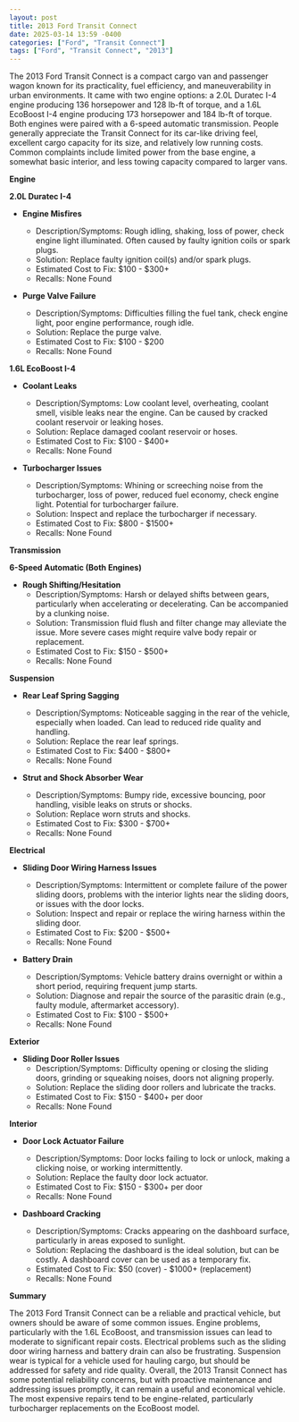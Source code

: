 ```yaml
---
layout: post
title: 2013 Ford Transit Connect
date: 2025-03-14 13:59 -0400
categories: ["Ford", "Transit Connect"]
tags: ["Ford", "Transit Connect", "2013"]
---
```

The 2013 Ford Transit Connect is a compact cargo van and passenger wagon known for its practicality, fuel efficiency, and maneuverability in urban environments. It came with two engine options: a 2.0L Duratec I-4 engine producing 136 horsepower and 128 lb-ft of torque, and a 1.6L EcoBoost I-4 engine producing 173 horsepower and 184 lb-ft of torque. Both engines were paired with a 6-speed automatic transmission. People generally appreciate the Transit Connect for its car-like driving feel, excellent cargo capacity for its size, and relatively low running costs. Common complaints include limited power from the base engine, a somewhat basic interior, and less towing capacity compared to larger vans.

**Engine**

**2.0L Duratec I-4**

*   **Engine Misfires**
    *   Description/Symptoms: Rough idling, shaking, loss of power, check engine light illuminated. Often caused by faulty ignition coils or spark plugs.
    *   Solution: Replace faulty ignition coil(s) and/or spark plugs.
    *   Estimated Cost to Fix: $100 - $300+
    *   Recalls: None Found

*   **Purge Valve Failure**
    *   Description/Symptoms: Difficulties filling the fuel tank, check engine light, poor engine performance, rough idle.
    *   Solution: Replace the purge valve.
    *   Estimated Cost to Fix: $100 - $200
    *   Recalls: None Found

**1.6L EcoBoost I-4**

*   **Coolant Leaks**
    *   Description/Symptoms: Low coolant level, overheating, coolant smell, visible leaks near the engine. Can be caused by cracked coolant reservoir or leaking hoses.
    *   Solution: Replace damaged coolant reservoir or hoses.
    *   Estimated Cost to Fix: $100 - $400+
    *   Recalls: None Found

*   **Turbocharger Issues**
    *   Description/Symptoms: Whining or screeching noise from the turbocharger, loss of power, reduced fuel economy, check engine light. Potential for turbocharger failure.
    *   Solution: Inspect and replace the turbocharger if necessary.
    *   Estimated Cost to Fix: $800 - $1500+
    *   Recalls: None Found

**Transmission**

**6-Speed Automatic (Both Engines)**

*   **Rough Shifting/Hesitation**
    *   Description/Symptoms: Harsh or delayed shifts between gears, particularly when accelerating or decelerating. Can be accompanied by a clunking noise.
    *   Solution: Transmission fluid flush and filter change may alleviate the issue. More severe cases might require valve body repair or replacement.
    *   Estimated Cost to Fix: $150 - $500+
    *   Recalls: None Found

**Suspension**

*   **Rear Leaf Spring Sagging**
    *   Description/Symptoms: Noticeable sagging in the rear of the vehicle, especially when loaded. Can lead to reduced ride quality and handling.
    *   Solution: Replace the rear leaf springs.
    *   Estimated Cost to Fix: $400 - $800+
    *   Recalls: None Found

*   **Strut and Shock Absorber Wear**
    * Description/Symptoms: Bumpy ride, excessive bouncing, poor handling, visible leaks on struts or shocks.
    * Solution: Replace worn struts and shocks.
    * Estimated Cost to Fix: $300 - $700+
    * Recalls: None Found

**Electrical**

*   **Sliding Door Wiring Harness Issues**
    *   Description/Symptoms: Intermittent or complete failure of the power sliding doors, problems with the interior lights near the sliding doors, or issues with the door locks.
    *   Solution: Inspect and repair or replace the wiring harness within the sliding door.
    *   Estimated Cost to Fix: $200 - $500+
    *   Recalls: None Found

*   **Battery Drain**
    *   Description/Symptoms: Vehicle battery drains overnight or within a short period, requiring frequent jump starts.
    *   Solution: Diagnose and repair the source of the parasitic drain (e.g., faulty module, aftermarket accessory).
    *   Estimated Cost to Fix: $100 - $500+
    *   Recalls: None Found

**Exterior**

*   **Sliding Door Roller Issues**
    *   Description/Symptoms: Difficulty opening or closing the sliding doors, grinding or squeaking noises, doors not aligning properly.
    *   Solution: Replace the sliding door rollers and lubricate the tracks.
    *   Estimated Cost to Fix: $150 - $400+ per door
    *   Recalls: None Found

**Interior**

*   **Door Lock Actuator Failure**
    *   Description/Symptoms: Door locks failing to lock or unlock, making a clicking noise, or working intermittently.
    *   Solution: Replace the faulty door lock actuator.
    *   Estimated Cost to Fix: $150 - $300+ per door
    *   Recalls: None Found

*   **Dashboard Cracking**
    *   Description/Symptoms: Cracks appearing on the dashboard surface, particularly in areas exposed to sunlight.
    *   Solution: Replacing the dashboard is the ideal solution, but can be costly. A dashboard cover can be used as a temporary fix.
    *   Estimated Cost to Fix: $50 (cover) - $1000+ (replacement)
    *   Recalls: None Found

**Summary**

The 2013 Ford Transit Connect can be a reliable and practical vehicle, but owners should be aware of some common issues. Engine problems, particularly with the 1.6L EcoBoost, and transmission issues can lead to moderate to significant repair costs. Electrical problems such as the sliding door wiring harness and battery drain can also be frustrating. Suspension wear is typical for a vehicle used for hauling cargo, but should be addressed for safety and ride quality. Overall, the 2013 Transit Connect has some potential reliability concerns, but with proactive maintenance and addressing issues promptly, it can remain a useful and economical vehicle. The most expensive repairs tend to be engine-related, particularly turbocharger replacements on the EcoBoost model.

